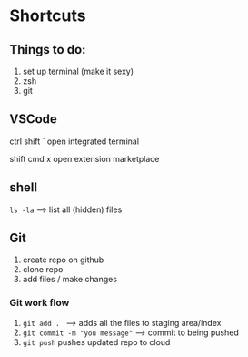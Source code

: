 # Shortcuts

## Things to do:
1. set up terminal (make it sexy)
1. zsh
1. git


## VSCode

ctrl shift `	open integrated terminal

shift cmd x		open extension marketplace

## shell

`ls -la` --> list all (hidden) files

## Git

1. create repo on github
1. clone repo
1. add files / make changes

### Git work flow

1. `git add . ` --> adds all the files to staging area/index
2. `git commit -m "you message"` --> commit to being pushed
3. `git push` pushes updated repo to cloud